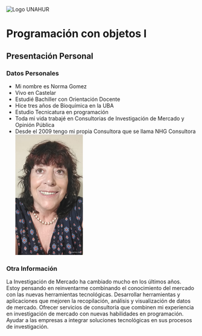 ![Logo UNAHUR](./UNAHUR.png)

# Programación con objetos I
## Presentación Personal

### Datos Personales
- Mi nombre es Norma Gomez
- Vivo en Castelar
- Estudié Bachiller con Orientación Docente
- Hice tres años de Bioquímica en la UBA
- Estudio Tecnicatura en programación
- Toda mi vida trabajé en Consultorias de Investigación de Mercado y Opinión Pública
- Desde el 2009 tengo mi propia Consultora que se llama NHG Consultora
![Foto](./Foto_Norma.png)

### Otra Información
La Investigación de Mercado ha cambiado mucho en los últimos años.
Estoy pensando en reinventarme combinando el conocimiento del mercado con las nuevas herramientas tecnológicas.
Desarrollar herramientas y aplicaciones que mejoren la recopilación, análisis y visualización de datos de mercado.
Ofrecer servicios de consultoría que combinen mi experiencia en investigación de mercado con nuevas habilidades en programación. 
Ayudar a las empresas a integrar soluciones tecnológicas en sus procesos de investigación.
